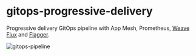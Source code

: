 # gitops-progressive-delivery

Progressive delivery GitOps pipeline with App Mesh, Prometheus, 
[Weave Flux](https://github.com/weaveworks/flux) and [Flagger](https://github.com/stefanprodan/flagger).

![gitops-pipeline](https://raw.githubusercontent.com/stefanprodan/gitops-progressive-delivery/appmesh/docs/diagrams/gitops-appmesh.png)


